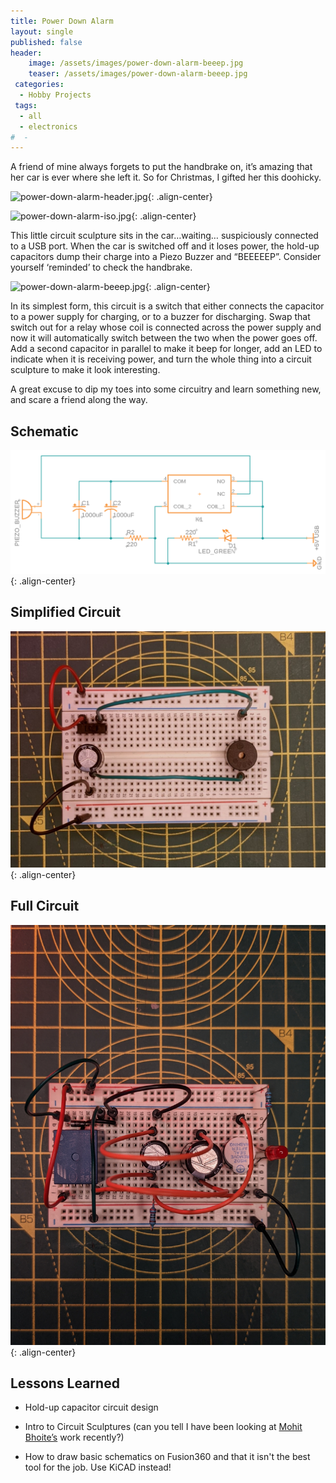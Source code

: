 ```yaml
---
title: Power Down Alarm
layout: single
published: false
header:
    image: /assets/images/power-down-alarm-beeep.jpg
    teaser: /assets/images/power-down-alarm-beeep.jpg
 categories:
  - Hobby Projects
 tags:
  - all
  - electronics
#  - 
---
```


A friend of mine always forgets to put the handbrake on, it’s amazing that her car is ever where she left it. So for Christmas, I gifted her this doohicky.


![power-down-alarm-header.jpg](/assets/images/power-down-alarm-header.jpg){: .align-center}


![power-down-alarm-iso.jpg](/assets/images/power-down-alarm-iso.jpg){: .align-center}

This little circuit sculpture sits in the car…waiting… suspiciously connected to a USB port. When the car is switched off and it loses power, the hold-up capacitors dump their charge into a Piezo Buzzer and “BEEEEEP”. Consider yourself ‘reminded’ to check the handbrake.

![power-down-alarm-beeep.jpg](/assets/images/power-down-alarm-beeep.jpg){: .align-center}

In its simplest form, this circuit is a switch that either connects the capacitor to a power supply for charging, or to a buzzer for discharging. Swap that switch out for a relay whose coil is connected across the power supply and now it will automatically switch between the two when the power goes off. Add a second capacitor in parallel to make it beep for longer, add an LED to indicate when it is receiving power, and turn the whole thing into a circuit sculpture to make it look interesting. 

A great excuse to dip my toes into some circuitry and learn something new, and scare a friend along the way. 

## Schematic

![power-down-alarm-schematic.png](/assets/images/power-down-alarm-schematic.png){: .align-center}

## Simplified Circuit
![power-down-alarm-circuit-simplified.jpg](/assets/images/power-down-alarm-circuit-simplified.jpg){: .align-center}

## Full Circuit
![power-down-alarm-circuit-full.jpg](/assets/images/power-down-alarm-circuit-full.jpg){: .align-center}

## Lessons Learned

- Hold-up capacitor circuit design

- Intro to Circuit Sculptures (can you tell I have been looking at [Mohit Bhoite’s](https://www.bhoite.com/sculptures/) work recently?)

- How to draw basic schematics on Fusion360 and that it isn't the best tool for the job. Use KiCAD instead!
